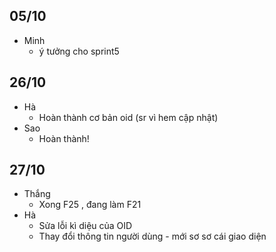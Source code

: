 ## 05/10 ##
  * Minh
    * ý tưởng cho sprint5
## 26/10 ##
  * Hà
    * Hoàn thành cơ bản oid (sr vì hem cập nhật)
  * Sao
    * Hoàn thành!
## 27/10 ##
  * Thắng
    * Xong F25 , đang làm F21
  * Hà
    * Sửa lỗi kì diệu của OID
    * Thay đổi thông tin người dùng - mới sơ sơ cái giao diện